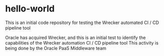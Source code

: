 # hello-world
This is an initial code repository for testing the Wrecker automated CI / CD pipeline tool

Oracle has acquired Wrecker, and this is an initial test to identify the capabilities of the Wrecker automation CI / CD pipeline tool
This activity is being done by the Oracle PaaS Middleware team
